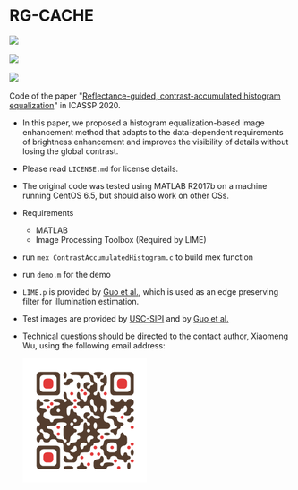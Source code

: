 # RG-CACHE

![](https://img.shields.io/badge/MATLAB-R2017b-green.svg)

![](https://img.shields.io/badge/MATLAB-Image%20Processing%20Toolbox-green.svg)

![](https://img.shields.io/badge/OS-CentOS%206.5-green.svg)

Code of the paper "[Reflectance-guided, contrast-accumulated histogram equalization](https://www.researchgate.net/publication/341083911_Reflectance-guided_contrast-accumulated_histogram_equalization)" in ICASSP 2020.

* In this paper, we proposed a histogram equalization-based image enhancement method that adapts to the data-dependent requirements of brightness enhancement and improves the visibility of details without losing the global contrast.

* Please read `LICENSE.md` for license details.

* The original code was tested using MATLAB R2017b on a machine running CentOS 6.5, but should also work on other OSs.

* Requirements

  * MATLAB
  * Image Processing Toolbox (Required by LIME)

* run `mex ContrastAccumulatedHistogram.c` to build mex function

* run `demo.m` for the demo

* `LIME.p` is provided by [Guo et al.](https://sites.google.com/view/xjguo/lime), which is used as an edge preserving filter for illumination estimation.

* Test images are provided by [USC-SIPI](http://sipi.usc.edu/database/) and by [Guo et al.](https://sites.google.com/view/xjguo/lime)

* Technical questions should be directed to the contact author, Xiaomeng Wu, using the following email address:

  ![qr](qr.png)
